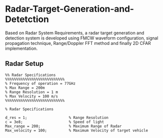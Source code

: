 # Radar-Target-Generation-and-Detetction
Based on Radar System Requirements, a radar target generation and detection system is developed using FMCW waveform configuration, signal propagation technique, Range/Doppler FFT  method and finally 2D CFAR implementation.

## Radar Setup

```
%% Radar Specifications 
%%%%%%%%%%%%%%%%%%%%%%%%%%%
% Frequency of operation = 77GHz
% Max Range = 200m
% Range Resolution = 1 m
% Max Velocity = 100 m/s
%%%%%%%%%%%%%%%%%%%%%%%%%%%

% Radar Specifications

d_res = 1;                   % Range Resolution
c = 3e8;                     % Speed of light
Max_range = 200;             % Maximum Range of Radar
Max_velocity = 100;          % Maximum Velocity of target vehicle
```
